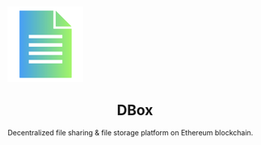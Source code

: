 <img align="center" width=150 height= 150 src="/src/logo.png"></img>
<h1 align="center">DBox</h1>
Decentralized file sharing &amp; file storage platform on Ethereum blockchain.
